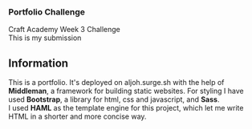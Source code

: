 ### Portfolio Challenge
Craft Academy Week 3 Challenge  
This is my submission  

## Information
This is a portfolio. It's deployed on aljoh.surge.sh with the help of **Middleman**, a framework for building static websites. For styling I have used **Bootstrap**, a library for html, css and javascript, and **Sass**.  
I used **HAML** as the template engine for this project, which let me write HTML in a shorter and more concise way.
